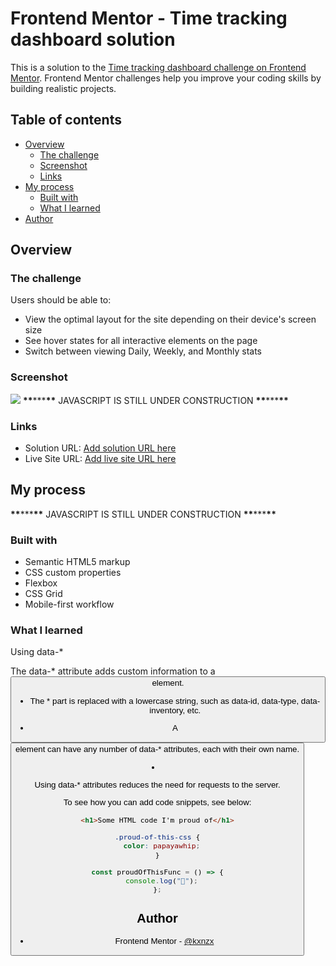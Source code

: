 # Frontend Mentor - Time tracking dashboard solution

This is a solution to the [Time tracking dashboard challenge on Frontend Mentor](https://www.frontendmentor.io/challenges/time-tracking-dashboard-UIQ7167Jw). Frontend Mentor challenges help you improve your coding skills by building realistic projects.

## Table of contents

- [Overview](#overview)
  - [The challenge](#the-challenge)
  - [Screenshot](#screenshot)
  - [Links](#links)
- [My process](#my-process)
  - [Built with](#built-with)
  - [What I learned](#what-i-learned)
- [Author](#author)

## Overview

### The challenge

Users should be able to:

- View the optimal layout for the site depending on their device's screen size
- See hover states for all interactive elements on the page
- Switch between viewing Daily, Weekly, and Monthly stats

### Screenshot

![](./screenshot.jpg)
**\*\***\*\*\***\*\*** JAVASCRIPT IS STILL UNDER CONSTRUCTION **\*\***\*\*\***\*\***

### Links

- Solution URL: [Add solution URL here](https://your-solution-url.com)
- Live Site URL: [Add live site URL here](https://kxnzx.github.io/time-tracking-dashboard/)

## My process

**\*\***\*\*\***\*\*** JAVASCRIPT IS STILL UNDER CONSTRUCTION **\*\***\*\*\***\*\***

### Built with

- Semantic HTML5 markup
- CSS custom properties
- Flexbox
- CSS Grid
- Mobile-first workflow

### What I learned

Using data-\*

The data-\* attribute adds custom information to a <button> element.

- The \* part is replaced with a lowercase string, such as data-id, data-type, data-inventory, etc.

- A <button> element can have any number of data-\* attributes, each with their own name.

- Using data-\* attributes reduces the need for requests to the server.

To see how you can add code snippets, see below:

```html
<h1>Some HTML code I'm proud of</h1>
```

```css
.proud-of-this-css {
  color: papayawhip;
}
```

```js
const proudOfThisFunc = () => {
  console.log("🎉");
};
```

## Author

- Frontend Mentor - [@kxnzx](https://www.frontendmentor.io/profile/kxnzx)
